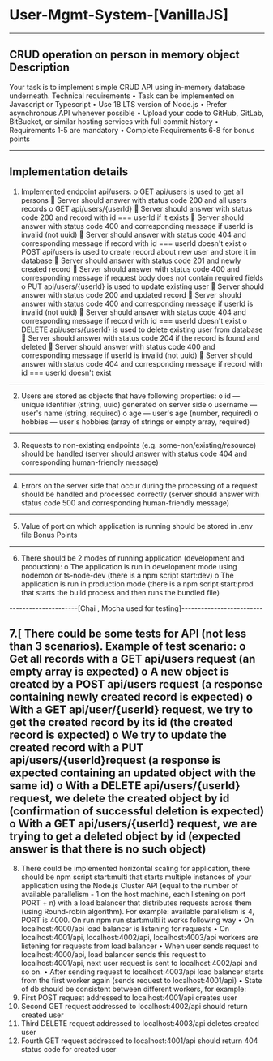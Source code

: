 # User-Mgmt-System-[VanillaJS]
---------------------------------------------------------------------------------------------------------------------------------------------------------------------------------
CRUD operation on person in memory object
Description
---------------------------------------------------------------------------------------------------------------------------------------------------------------------------------
Your task is to implement simple CRUD API using in-memory database underneath.
Technical requirements
•	Task can be implemented on Javascript or Typescript
•	Use 18 LTS version of Node.js
•	Prefer asynchronous API whenever possible
•	Upload your code to GitHub, GitLab, BitBucket, or similar hosting services with full commit history
•	Requirements 1-5 are mandatory
•	Complete Requirements 6-8 for bonus points

---------------------------------------------------------------------------------------------------------------------------------------------------------------------------------
Implementation details
---------------------------------------------------------------------------------------------------------------------------------------------------------------------------------
1.	Implemented endpoint api/users: 
o	GET api/users is used to get all persons 
	Server should answer with status code 200 and all users records
o	GET api/users/{userId} 
	Server should answer with status code 200 and record with id === userId if it exists
	Server should answer with status code 400 and corresponding message if userId is invalid (not uuid)
	Server should answer with status code 404 and corresponding message if record with id === userId doesn't exist
o	POST api/users is used to create record about new user and store it in database 
	Server should answer with status code 201 and newly created record
	Server should answer with status code 400 and corresponding message if request body does not contain required fields
o	PUT api/users/{userId} is used to update existing user 
	Server should answer with status code 200 and updated record
	Server should answer with status code 400 and corresponding message if userId is invalid (not uuid)
	Server should answer with status code 404 and corresponding message if record with id === userId doesn't exist
o	DELETE api/users/{userId} is used to delete existing user from database 
	Server should answer with status code 204 if the record is found and deleted
	Server should answer with status code 400 and corresponding message if userId is invalid (not uuid)
	Server should answer with status code 404 and corresponding message if record with id === userId doesn't exist
-----------------------------------------------------------------------------
2.	Users are stored as objects that have following properties: 
o	id — unique identifier (string, uuid) generated on server side
o	username — user's name (string, required)
o	age — user's age (number, required)
o	hobbies — user's hobbies (array of strings or empty array, required)
-----------------------------------------------------------------------------
3.	Requests to non-existing endpoints (e.g. some-non/existing/resource) should be handled (server should answer with status code 404 and corresponding human-friendly message)
-----------------------------------------------------------------------------
4.	Errors on the server side that occur during the processing of a request should be handled and processed correctly (server should answer with status code 500 and corresponding human-friendly message)
-----------------------------------------------------------------------------
5.	Value of port on which application is running should be stored in .env file
Bonus Points
-----------------------------------------------------------------------------
6.	There should be 2 modes of running application (development and production): 
o	The application is run in development mode using nodemon or ts-node-dev (there is a npm script start:dev)
o	The application is run in production mode (there is a npm script start:prod that starts the build process and then runs the bundled file)

---------------------[Chai , Mocha used for testing]-------------------------

7.[	There could be some tests for API (not less than 3 scenarios). Example of test scenario: 
o	Get all records with a GET api/users request (an empty array is expected)
o	A new object is created by a POST api/users request (a response containing newly created record is expected)
o	With a GET api/user/{userId} request, we try to get the created record by its id (the created record is expected)
o	We try to update the created record with a PUT api/users/{userId}request (a response is expected containing an updated object with the same id)
o	With a DELETE api/users/{userId} request, we delete the created object by id (confirmation of successful deletion is expected)
o	With a GET api/users/{userId} request, we are trying to get a deleted object by id (expected answer is that there is no such object)
-----------------------------------------------------------------------------
8.	There could be implemented horizontal scaling for application, there should be npm script start:multi that starts multiple instances of your application using the Node.js Cluster API (equal to the number of available parallelism - 1 on the host machine, each listening on port PORT + n) with a load balancer that distributes requests across them (using Round-robin algorithm). For example: available parallelism is 4, PORT is 4000. On run npm run start:multi it works following way
•	On localhost:4000/api load balancer is listening for requests
•	On localhost:4001/api, localhost:4002/api, localhost:4003/api workers are listening for requests from load balancer
•	When user sends request to localhost:4000/api, load balancer sends this request to localhost:4001/api, next user request is sent to localhost:4002/api and so on.
•	After sending request to localhost:4003/api load balancer starts from the first worker again (sends request to localhost:4001/api)
•	State of db should be consistent between different workers, for example: 
1.	First POST request addressed to localhost:4001/api creates user
2.	Second GET request addressed to localhost:4002/api should return created user
3.	Third DELETE request addressed to localhost:4003/api deletes created user
4.	Fourth GET request addressed to localhost:4001/api should return 404 status code for created user

